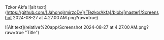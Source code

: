 Tzkor Akfa
![alt text](https://github.com/[JahongirmirzoDv]/[TezkorAkfa]/blob/[master]/Screenshot 2024-08-27 at 4.27.00 AM.png?raw=true)

![Alt text](relative%20app/Screenshot 2024-08-27 at 4.27.00 AM.png?raw=true "Title")
